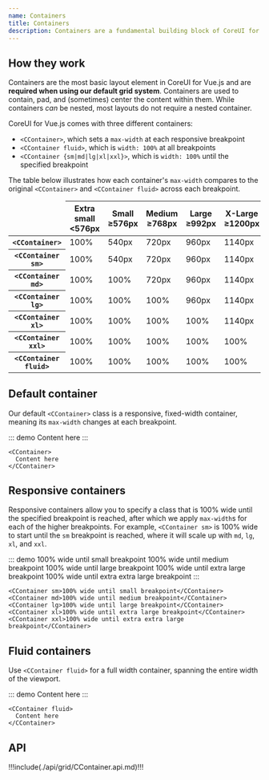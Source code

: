 ```yaml
---
name: Containers
title: Containers
description: Containers are a fundamental building block of CoreUI for Vue.js that contain, pad, and align your content within a given device or viewport.
---
```


## How they work

Containers are the most basic layout element in CoreUI for Vue.js and are **required when using our default grid system**. Containers are used to contain, pad, and (sometimes) center the content within them. While containers *can* be nested, most layouts do not require a nested container.

CoreUI for Vue.js comes with three different containers:

- `<CContainer>`, which sets a `max-width` at each responsive breakpoint
- `<CContainer fluid>`, which is `width: 100%` at all breakpoints
- `<CContainer {sm|md|lg|xl|xxl}>`, which is `width: 100%` until the specified breakpoint

The table below illustrates how each container's `max-width` compares to the original `<CContainer>` and `<CContainer fluid>` across each breakpoint.

<table class="table">
  <thead>
    <tr>
      <td class="border-dark"></td>
      <th scope="col">
        Extra small<br/>
        <span class="fw-normal">&lt;576px</span>
      </th>
      <th scope="col">
        Small<br/>
        <span class="fw-normal">&ge;576px</span>
      </th>
      <th scope="col">
        Medium<br/>
        <span class="fw-normal">&ge;768px</span>
      </th>
      <th scope="col">
        Large<br/>
        <span class="fw-normal">&ge;992px</span>
      </th>
      <th scope="col">
        X-Large<br/>
        <span class="fw-normal">&ge;1200px</span>
      </th>
      <th scope="col">
        XX-Large<br/>
        <span class="fw-normal">&ge;1400px</span>
      </th>
    </tr>
  </thead>
  <tbody>
    <tr>
      <th scope="row" class="fw-normal"><code>&lt;CContainer&gt;</code></th>
      <td class="text-body-secondary">100%</td>
      <td>540px</td>
      <td>720px</td>
      <td>960px</td>
      <td>1140px</td>
      <td>1320px</td>
    </tr>
    <tr>
      <th scope="row" class="fw-normal"><code>&lt;CContainer sm&gt;</code></th>
      <td class="text-body-secondary">100%</td>
      <td>540px</td>
      <td>720px</td>
      <td>960px</td>
      <td>1140px</td>
      <td>1320px</td>
    </tr>
    <tr>
      <th scope="row" class="fw-normal"><code>&lt;CContainer md&gt;</code></th>
      <td class="text-body-secondary">100%</td>
      <td class="text-body-secondary">100%</td>
      <td>720px</td>
      <td>960px</td>
      <td>1140px</td>
      <td>1320px</td>
    </tr>
    <tr>
      <th scope="row" class="fw-normal"><code>&lt;CContainer lg&gt;</code></th>
      <td class="text-body-secondary">100%</td>
      <td class="text-body-secondary">100%</td>
      <td class="text-body-secondary">100%</td>
      <td>960px</td>
      <td>1140px</td>
      <td>1320px</td>
    </tr>
    <tr>
      <th scope="row" class="fw-normal"><code>&lt;CContainer xl&gt;</code></th>
      <td class="text-body-secondary">100%</td>
      <td class="text-body-secondary">100%</td>
      <td class="text-body-secondary">100%</td>
      <td class="text-body-secondary">100%</td>
      <td>1140px</td>
      <td>1320px</td>
    </tr>
    <tr>
      <th scope="row" class="fw-normal"><code>&lt;CContainer xxl&gt;</code></th>
      <td class="text-body-secondary">100%</td>
      <td class="text-body-secondary">100%</td>
      <td class="text-body-secondary">100%</td>
      <td class="text-body-secondary">100%</td>
      <td class="text-body-secondary">100%</td>
      <td>1320px</td>
    </tr>
    <tr>
      <th scope="row" class="fw-normal"><code>&lt;CContainer fluid&gt;</code></th>
      <td class="text-body-secondary">100%</td>
      <td class="text-body-secondary">100%</td>
      <td class="text-body-secondary">100%</td>
      <td class="text-body-secondary">100%</td>
      <td class="text-body-secondary">100%</td>
      <td class="text-body-secondary">100%</td>
    </tr>
  </tbody>
</table>

## Default container

Our default `<CContainer>` class is a responsive, fixed-width container, meaning its `max-width` changes at each breakpoint.

::: demo
<CContainer>
  Content here
</CContainer>
:::
```vue
<CContainer>
  Content here
</CContainer>
```

## Responsive containers

Responsive containers allow you to specify a class that is 100% wide until the specified breakpoint is reached, after which we apply `max-width`s for each of the higher breakpoints. For example, `<CContainer sm>` is 100% wide to start until the `sm` breakpoint is reached, where it will scale up with `md`, `lg`, `xl`, and `xxl`.

::: demo
<CContainer sm>100% wide until small breakpoint</CContainer>
<CContainer md>100% wide until medium breakpoint</CContainer>
<CContainer lg>100% wide until large breakpoint</CContainer>
<CContainer xl>100% wide until extra large breakpoint</CContainer>
<CContainer xxl>100% wide until extra extra large breakpoint</CContainer>
:::
```vue
<CContainer sm>100% wide until small breakpoint</CContainer>
<CContainer md>100% wide until medium breakpoint</CContainer>
<CContainer lg>100% wide until large breakpoint</CContainer>
<CContainer xl>100% wide until extra large breakpoint</CContainer>
<CContainer xxl>100% wide until extra extra large breakpoint</CContainer>
```

## Fluid containers

Use `<CContainer fluid>` for a full width container, spanning the entire width of the viewport.

::: demo
<CContainer fluid>
  Content here
</CContainer>
:::
```vue
<CContainer fluid>
  Content here
</CContainer>
```
## API

!!!include(./api/grid/CContainer.api.md)!!!